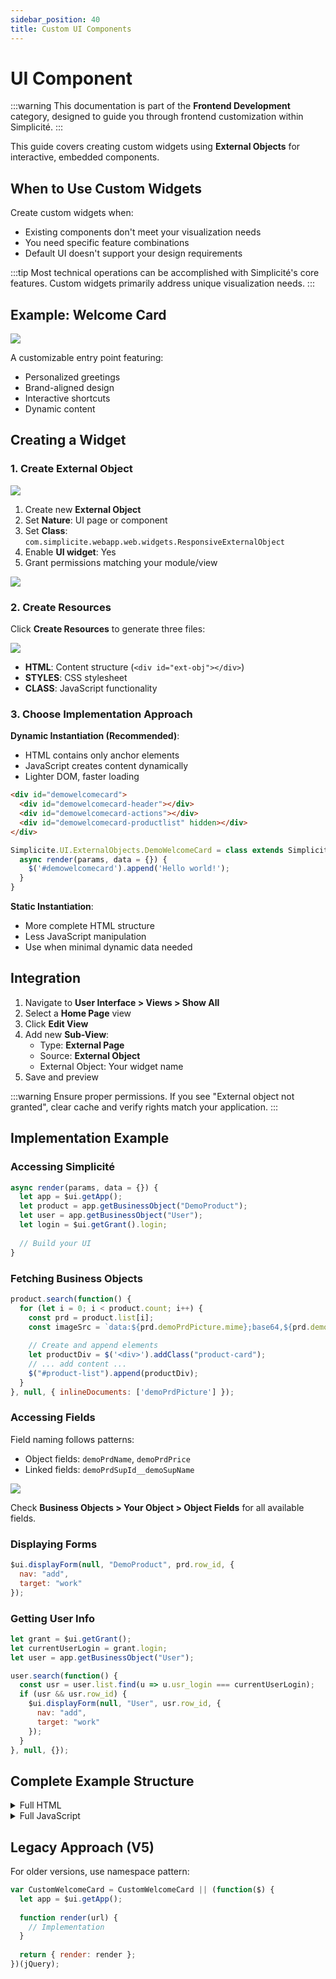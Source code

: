 ```yaml
---
sidebar_position: 40
title: Custom UI Components
---
```


UI Component
============

:::warning
This documentation is part of the **Frontend Development** category, designed to guide you through frontend customization within Simplicité.
:::

This guide covers creating custom widgets using **External Objects** for interactive, embedded components.

## When to Use Custom Widgets

Create custom widgets when:
- Existing components don't meet your visualization needs
- You need specific feature combinations
- Default UI doesn't support your design requirements

:::tip
Most technical operations can be accomplished with Simplicité's core features. Custom widgets primarily address unique visualization needs.
:::

## Example: Welcome Card

![](img/ui-component/welcome-card-result.png)

A customizable entry point featuring:
- Personalized greetings
- Brand-aligned design
- Interactive shortcuts
- Dynamic content

## Creating a Widget

### 1. Create External Object

![](img/ui-component/welcome-card-object-form.png)

1. Create new **External Object**
2. Set **Nature**: UI page or component
3. Set **Class**: `com.simplicite.webapp.web.widgets.ResponsiveExternalObject`
4. Enable **UI widget**: Yes
5. Grant permissions matching your module/view

![](img/ui-component/welcome-card-permissions.png)

### 2. Create Resources

Click **Create Resources** to generate three files:

![](img/ui-component/welcome-card-resources.png)

- **HTML**: Content structure (`<div id="ext-obj"></div>`)
- **STYLES**: CSS stylesheet
- **CLASS**: JavaScript functionality

### 3. Choose Implementation Approach

**Dynamic Instantiation (Recommended)**:
- HTML contains only anchor elements
- JavaScript creates content dynamically
- Lighter DOM, faster loading

```html
<div id="demowelcomecard">
  <div id="demowelcomecard-header"></div>
  <div id="demowelcomecard-actions"></div>
  <div id="demowelcomecard-productlist" hidden></div>
</div>
```

```javascript
Simplicite.UI.ExternalObjects.DemoWelcomeCard = class extends Simplicite.UI.ExternalObject {
  async render(params, data = {}) {
    $('#demowelcomecard').append('Hello world!');
  }
}
```

**Static Instantiation**:
- More complete HTML structure
- Less JavaScript manipulation
- Use when minimal dynamic data needed

## Integration

1. Navigate to **User Interface > Views > Show All**
2. Select a **Home Page** view
3. Click **Edit View**
4. Add new **Sub-View**:
   - Type: **External Page**
   - Source: **External Object**
   - External Object: Your widget name
5. Save and preview

:::warning
Ensure proper permissions. If you see "External object not granted", clear cache and verify rights match your application.
:::

## Implementation Example

### Accessing Simplicité

```javascript
async render(params, data = {}) {
  let app = $ui.getApp();
  let product = app.getBusinessObject("DemoProduct");
  let user = app.getBusinessObject("User");
  let login = $ui.getGrant().login;
  
  // Build your UI
}
```

### Fetching Business Objects

```javascript
product.search(function() {
  for (let i = 0; i < product.count; i++) {
    const prd = product.list[i];
    const imageSrc = `data:${prd.demoPrdPicture.mime};base64,${prd.demoPrdPicture.content}`;
    
    // Create and append elements
    let productDiv = $('<div>').addClass("product-card");
    // ... add content ...
    $("#product-list").append(productDiv);
  }
}, null, { inlineDocuments: ['demoPrdPicture'] });
```

### Accessing Fields

Field naming follows patterns:
- Object fields: `demoPrdName`, `demoPrdPrice`
- Linked fields: `demoPrdSupId__demoSupName`

![](img/ui-component/demo-prd-fields-list.png)

Check **Business Objects > Your Object > Object Fields** for all available fields.

### Displaying Forms

```javascript
$ui.displayForm(null, "DemoProduct", prd.row_id, {
  nav: "add",
  target: "work"
});
```

### Getting User Info

```javascript
let grant = $ui.getGrant();
let currentUserLogin = grant.login;
let user = app.getBusinessObject("User");

user.search(function() {
  const usr = user.list.find(u => u.usr_login === currentUserLogin);
  if (usr && usr.row_id) {
    $ui.displayForm(null, "User", usr.row_id, {
      nav: "add",
      target: "work"
    });
  }
}, null, {});
```

## Complete Example Structure

<details>
<summary>Full HTML</summary>

```html
<div id="demowelcomecard">
  <div id="demowelcomecard-header"></div>
  <div id="demowelcomecard-actions"></div>
  <div id="demowelcomecard-productlist"></div>
</div>
```
</details>

<details>
<summary>Full JavaScript</summary>

```javascript
Simplicite.UI.ExternalObjects.DemoWelcomeCard = class extends Simplicite.UI.ExternalObject {
  async render(params, data = {}) {
    let app = $ui.getApp();
    let product = app.getBusinessObject("DemoProduct");
    let login = $ui.getGrant().login;

    // Build header
    $("#demowelcomecard-header")
      .append($('<h1>').text("Welcome to Simplicité!"))
      .append($('<h3>').text("Explore and enjoy your experience!"));

    // Build actions
    $("#demowelcomecard-actions")
      .append($('<button/>').text("Tutorial")
        .on("click", () => window.open("https://docs.simplicite.io/", "_blank")))
      .append($('<button/>').text("Products")
        .on("click", () => $("#demowelcomecard-productlist").toggle()));

    // Load products
    product.search(function() {
      for (let i = 0; i < product.count; i++) {
        const prd = product.list[i];
        let card = $('<div>').addClass("product-card");
        // Build card content
        $("#demowelcomecard-productlist").append(card);
      }
      $("#demowelcomecard-productlist").hide();
    }, null, { inlineDocuments: true });
  }
};
```
</details>

## Legacy Approach (V5)

For older versions, use namespace pattern:

```javascript
var CustomWelcomeCard = CustomWelcomeCard || (function($) {
  let app = $ui.getApp();
  
  function render(url) {
    // Implementation
  }
  
  return { render: render };
})(jQuery);
```